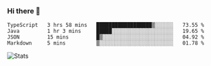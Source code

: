 ### Hi there 👋

<!--START_SECTION:waka-->
```text
TypeScript   3 hrs 58 mins   ██████████████████▒░░░░░░   73.55 % 
Java         1 hr 3 mins     █████░░░░░░░░░░░░░░░░░░░░   19.65 % 
JSON         15 mins         █▒░░░░░░░░░░░░░░░░░░░░░░░   04.92 % 
Markdown     5 mins          ▒░░░░░░░░░░░░░░░░░░░░░░░░   01.78 % 
```
<!--END_SECTION:waka-->

![Stats](https://github-readme-stats.vercel.app/api?username=dbrrt&show_icons=true&count_private=true&hide=stars&include_all_commits=true&show_icons=true&layout=compact&theme=graywhite)
